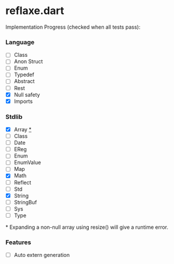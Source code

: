 # reflaxe.dart

Implementation Progress (checked when all tests pass):

### Language
- [ ] Class
- [ ] Anon Struct
- [ ] Enum
- [ ] Typedef
- [ ] Abstract
- [ ] Rest
- [x] Null safety
- [x] Imports

### Stdlib
- [x] Array [*](#1)
- [ ] Class<T> 
- [ ] Date
- [ ] EReg
- [ ] Enum<T>
- [ ] EnumValue
- [ ] Map
- [x] Math
- [ ] Reflect
- [ ] Std
- [x] String
- [ ] StringBuf
- [ ] Sys
- [ ] Type

<a id="1">*</a>
Expanding a non-null array using resize() will give a runtime error.

### Features
- [ ] Auto extern generation
